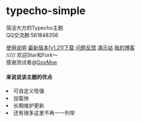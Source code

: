 # typecho-simple
简洁大方的Typecho主题<br>
QQ交流群:561848356<br>

<a href="https://www.coder-bear.com/typecho/bearsimple.html">使用说明</a>
<a href="https://github.com/whitebearcode/typecho-bearsimple/releases/download/v1.21/Bearsimple_v1.21.zip">最新版本[v1.21]下载</a>
<a href = "https://support.qq.com/products/314782">问题反馈</a>
<a href = "http://bearsimple.typecho.bearlab.in">演示站</a>
<a href = "https://www.coder-bear.com/">我的博客</a><br>
/////
欢迎Star和Fork～<br>
感谢测试者@<a href="https://github.com/govmoe">GovMoe</a>
<h4>来说说该主题的优点</h4>
<li>可自定义性强</li>
<li>加载快</li>
<li>长期维护更新</li>
<li>还有很多这里不再一一列举</li>
